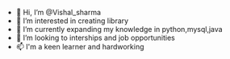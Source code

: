 - 👋 Hi, I’m @Vishal_sharma
- 👀 I’m interested in creating library
- 🌱 I’m currently expanding my knowledge in python,mysql,java
- 💞️ I’m looking to interships and job opportunities
- 📫 I'm a keen learner and hardworking

<!---
Coder-wis/Coder-wis is a ✨ special ✨ repository because its `README.md` (this file) appears on your GitHub profile.
You can click the Preview link to take a look at your changes.
--->

